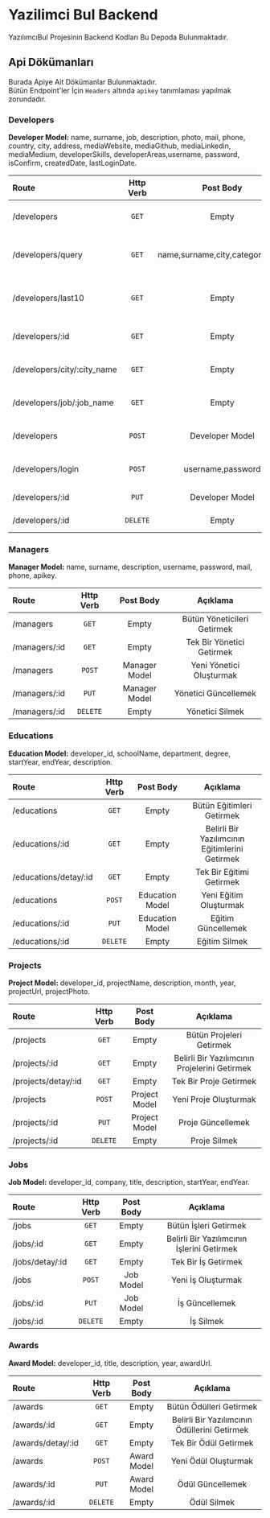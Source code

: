 # Yazilimci Bul Backend 
YazılımcıBul Projesinin Backend Kodları Bu Depoda Bulunmaktadır.

## Api Dökümanları
Burada Apiye Ait Dökümanlar Bulunmaktadır. <br/>
Bütün Endpoint'ler İçin `Headers` altında `apikey` tanımlaması yapılmak zorundadır. <br/>

### Developers
**Developer Model:** name, surname, job, description, photo, mail, phone, country, city, address, mediaWebsite, mediaGithub, mediaLinkedin, mediaMedium, developerSkills, developerAreas,username, password, isConfirm, createdDate, lastLoginDate. <br/>

Route| Http Verb | Post Body | Açıklama
:--- | :---: | :---: | :---:
/developers | `GET` | Empty | Bütün Yazılımcıları Getirmek
/developers/query | `GET` | name,surname,city,category,skills | Koşullu Yazılımcı Getirmek (Query İle)
/developers/last10 | `GET` | Empty | Son Kaydolan 10 Yazılımcıyı Getirmek
/developers/:id | `GET` | Empty | Tek Bir Yazılımcı Getirmek
/developers/city/:city_name | `GET` | Empty | Sehre Gore Yazılımcıları Getirmek
/developers/job/:job_name | `GET` | Empty | Ise Gore Yazılımcıları Getirmek
/developers| `POST` | Developer Model | Yeni Yazılımcı Oluşturmak
/developers/login | `POST` | username,password | Yazılımcı Giriş Yapmak
/developers/:id | `PUT` | Developer Model | Yazılımcı Güncellemek
/developers/:id | `DELETE` | Empty | Yazılımcı Silmek

### Managers
**Manager Model:** name, surname, description, username, password, mail, phone, apikey. <br/>

Route| Http Verb | Post Body | Açıklama
:--- | :---: | :---: | :---:
/managers | `GET` | Empty | Bütün Yöneticileri Getirmek
/managers/:id | `GET` | Empty | Tek Bir Yönetici Getirmek
/managers| `POST` | Manager Model | Yeni Yönetici Oluşturmak
/managers/:id | `PUT` | Manager Model | Yönetici Güncellemek
/managers/:id | `DELETE` | Empty | Yönetici Silmek

### Educations
**Education Model:** developer_id, schoolName, department, degree, startYear, endYear, description. <br/>

Route| Http Verb | Post Body | Açıklama
:--- | :---: | :---: | :---:
/educations | `GET` | Empty | Bütün Eğitimleri Getirmek
/educations/:id | `GET` | Empty | Belirli Bir Yazılımcının Eğitimlerini Getirmek
/educations/detay/:id | `GET` | Empty | Tek Bir Eğitimi Getirmek
/educations| `POST` | Education Model | Yeni Eğitim Oluşturmak
/educations/:id | `PUT` | Education Model | Eğitim Güncellemek
/educations/:id | `DELETE` | Empty | Eğitim Silmek

### Projects
**Project Model:** developer_id, projectName, description, month, year, projectUrl, projectPhoto. <br/>

Route| Http Verb | Post Body | Açıklama
:--- | :---: | :---: | :---:
/projects | `GET` | Empty | Bütün Projeleri Getirmek
/projects/:id | `GET` | Empty | Belirli Bir Yazılımcının Projelerini Getirmek
/projects/detay/:id | `GET` | Empty | Tek Bir Proje Getirmek
/projects| `POST` | Project Model | Yeni Proje Oluşturmak
/projects/:id | `PUT` | Project Model | Proje Güncellemek
/projects/:id | `DELETE` | Empty | Proje Silmek

### Jobs
**Job Model:** developer_id, company, title, description, startYear, endYear. <br/>

Route| Http Verb | Post Body | Açıklama
:--- | :---: | :---: | :---:
/jobs | `GET` | Empty | Bütün İşleri Getirmek
/jobs/:id | `GET` | Empty | Belirli Bir Yazılımcının İşlerini Getirmek
/jobs/detay/:id | `GET` | Empty | Tek Bir İş Getirmek
/jobs| `POST` | Job Model | Yeni İş Oluşturmak
/jobs/:id | `PUT` | Job Model | İş Güncellemek
/jobs/:id | `DELETE` | Empty | İş Silmek

### Awards
**Award Model:** developer_id, title, description, year, awardUrl. <br/>

Route| Http Verb | Post Body | Açıklama
:--- | :---: | :---: | :---:
/awards | `GET` | Empty | Bütün Ödülleri Getirmek
/awards/:id | `GET` | Empty | Belirli Bir Yazılımcının Ödüllerini Getirmek
/awards/detay/:id | `GET` | Empty | Tek Bir Ödül Getirmek
/awards| `POST` | Award Model | Yeni Ödül Oluşturmak
/awards/:id | `PUT` | Award Model | Ödül Güncellemek
/awards/:id | `DELETE` | Empty | Ödül Silmek